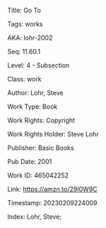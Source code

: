 Title:  Go To

Tags:   works

AKA:    lohr-2002

Seq:    11.60.1

Level:  4 - Subsection

Class:  work

Author: Lohr, Steve

Work Type: Book

Work Rights: Copyright

Work Rights Holder: Steve Lohr

Publisher: Basic Books

Pub Date: 2001

Work ID: 465042252

Link:   https://amzn.to/29I0W9C

Timestamp: 20230209224009

Index:  Lohr, Steve; 
